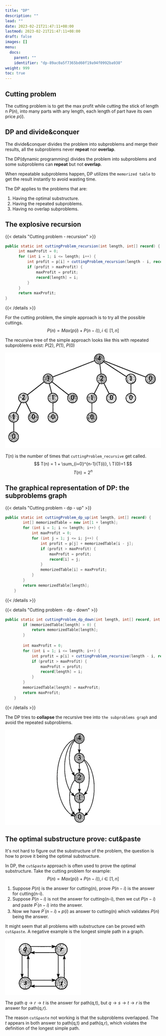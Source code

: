 ```yaml
---
title: "DP"
description: ""
lead: ""
date: 2023-02-21T21:47:11+08:00
lastmod: 2023-02-21T21:47:11+08:00
draft: false
images: []
menu:
  docs:
    parent: ""
    identifier: "dp-89ac0a5f7365bd60f19a94f0992ba938"
weight: 999
toc: true
---
```

## Cutting problem
The cutting problem is to get the max profit while cutting the stick of length n $P(n)$, into many parts with any length, each
length of part have its own price $p(i)$.

## DP and divide&conquer
The divide&conquer divides the problem into subproblems and merge their results, all the subproblems never **repeat** nor **overlap**.

The DP(dynamic programming) divides the problem into subproblems and some subproblems can **repeat** but not **overlap**.

When repeatable subproblems happen, DP utilizes the `memorized table` to get the result instantly to avoid wasting time.

The DP applies to the problems that are:
1. Having the optimal substructure.
2. Having the repeated subproblems.
3. Having no overlap subproblems.

## The explosive recursion
{{< details "Cutting problem - recursion" >}}
```java
public static int cuttingProblem_recursion(int length, int[] record) {
      int maxProfit = 0;
      for (int i = 1; i <= length; i++) {
          int profit = p[i] + cuttingProblem_recursion(length - i, record);
          if (profit > maxProfit) {
              maxProfit = profit;
              record[length] = i;
          }
      }
      return maxProfit;
}
```
{{< /details >}}

For the cutting problem, the simple approach is to try all the possible cuttings.
$$ P(n)=Max(p(i) + P(n-i)), i \in [1,n] $$

The recursive tree of the simple approach looks like this with repeated subproblems exist: $P(2), \ P(1), \ P(0)$

![img.png](images/dp_cutting_recursive_tree.png)

$T(n)$ is the number of times that `cuttingProblem_recursive` get called.
$$ T(n) = 1 + \sum_{i=0}^{n-1}{T(i)}, \ T(0)=1 $$
$$ T(n) = 2^n $$

## The graphical representation of DP: the subproblems graph
{{< details "Cutting problem - dp - up" >}}
```java
public static int cuttingProblem_dp_up(int length, int[] record) {
        int[] memorizedTable = new int[1 + length];
        for (int i = 1; i <= length; i++) {
            int maxProfit = 0;
            for (int j = 1; j <= i; j++) {
                int profit = p[j] + memorizedTable[i - j];
                if (profit > maxProfit) {
                    maxProfit = profit;
                    record[i] = j;
                }
                memorizedTable[i] = maxProfit;
            }
        }
        return memorizedTable[length];
    }

```
{{< /details >}}

{{< details "Cutting problem - dp - down" >}}
```java
public static int cuttingProblem_dp_down(int length, int[] record, int[] memorizedTable) {
        if (memorizedTable[length] > 0) {
            return memorizedTable[length];
        }

        int maxProfit = 0;
        for (int i = 1; i <= length; i++) {
            int profit = p[i] + cuttingProblem_recursive(length - i, record);
            if (profit > maxProfit) {
                maxProfit = profit;
                record[length] = i;
            }
        }
        memorizedTable[length] = maxProfit;
        return maxProfit;
    }
```
{{< /details >}}

The DP tries to **collapse** the recursive tree into `the subproblems graph` and avoid the repeated subproblems.

![img.png](images/dp_cutting_dp.png)


## The optimal substructure prove: cut&paste
It's not hard to figure out the substructure of the problem, the question is how to prove it being the optimal substructure.

In DP, the `cut&paste` approach is often used to prove the optimal substructure. Take the cutting problem for example:
$$ P(n)=Max(p(i) + P(n-i)), i \in [1,n] $$

1. Suppose $P(n)$ is the answer for cutting(n), prove $P(n-i)$ is the answer for cutting(n-i).
2. Suppose $P(n-i)$ is not the answer for cutting(n-i), then we cut $P(n-i)$ and paste $P^'(n-i)$ into the answer.
3. Now we have $P^'(n-i) + p(i)$ as answer to cutting(n) which validates $P(n)$ being the answer.

It might seem that all problems with substructure can be proved with `cut&paste`. A negative example is the longest simple
path in a graph.

![img.png](images/longest_simple_path.png)

The path $q \to r \to t$ is the answer for path(q,t), but $q \to s \to t \to r$ is the answer for path(q,r).

The reason `cut&paste` not working is that the subproblems overlapped. The $t$ appears in both answer to path(q,t) and path(q,r),
which violates the definition of the longest simple path.
